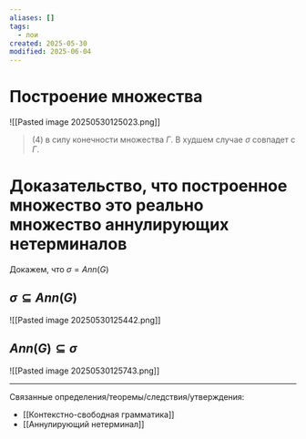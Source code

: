 ```yaml
---
aliases: []
tags:
  - лои
created: 2025-05-30
modified: 2025-06-04
---
```

# Построение множества
![[Pasted image 20250530125023.png]]
> (4) в силу конечности множества $\Gamma$. В худшем случае $\sigma$ совпадет с $\Gamma$.
# Доказательство, что построенное множество это реально множество аннулирующих нетерминалов
Докажем, что $\sigma = Ann(G)$
## $\sigma \subseteq Ann(G)$
![[Pasted image 20250530125442.png]]
##  $Ann(G) \subseteq \sigma$

![[Pasted image 20250530125743.png]]

---
Связанные определения/теоремы/следствия/утверждения:
- [[Контекстно-свободная грамматика]]
- [[Аннулирующий нетерминал]]